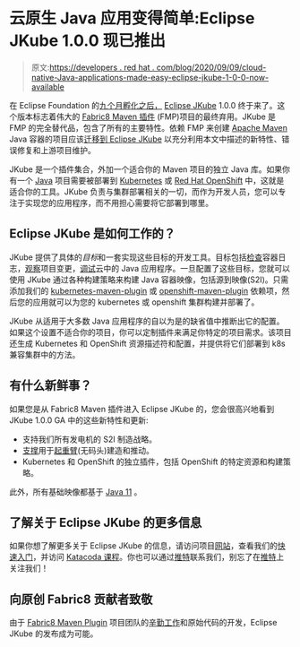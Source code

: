 # 云原生 Java 应用变得简单:Eclipse JKube 1.0.0 现已推出

> 原文:[https://developers . red hat . com/blog/2020/09/09/cloud-native-Java-applications-made-easy-eclipse-jkube-1-0-0-now-available](https://developers.redhat.com/blog/2020/09/09/cloud-native-java-applications-made-easy-eclipse-jkube-1-0-0-now-available)

在 Eclipse Foundation 的[九个月孵化之后，](https://projects.eclipse.org/projects/ecd.jkube/governance) [Eclipse JKube](https://github.com/eclipse/jkube) 1.0.0 终于来了。这个版本标志着伟大的 [Fabric8 Maven 插件](https://github.com/fabric8io/fabric8-maven-plugin/) (FMP)项目的最终弃用。JKube 是 FMP 的完全替代品，包含了所有的主要特性。依赖 FMP 来创建 [Apache Maven](https://maven.apache.org/) Java 容器的项目应该[迁移到 Eclipse JKube](https://www.eclipse.org/jkube/docs/migration-guide/) 以充分利用本文中描述的新特性、错误修复和上游项目维护。

JKube 是一个插件集合，外加一个适合你的 Maven 项目的独立 Java 库。如果你有一个 [Java](https://developers.redhat.com/topics/enterprise-java/) 项目需要被部署到 [Kubernetes](https://developers.redhat.com/topics/kubernetes/) 或 [Red Hat OpenShift](https://developers.redhat.com/openshift) 中，这就是适合你的工具。JKube 负责与集群部署相关的一切，而作为开发人员，您可以专注于实现您的应用程序，而不用担心需要将它部署到哪里。

## Eclipse JKube 是如何工作的？

JKube 提供了具体的*目标*和一套实现这些目标的开发工具。目标包括[检查](https://www.eclipse.org/jkube/docs/kubernetes-maven-plugin#jkube:log)容器日志，[观察](https://www.eclipse.org/jkube/docs/kubernetes-maven-plugin#jkube:watch)项目变更，[调试](https://www.eclipse.org/jkube/docs/kubernetes-maven-plugin#jkube:debug)云中的 Java 应用程序。一旦配置了这些目标，您就可以使用 JKube 通过各种构建策略来构建 Java 容器映像，包括源到映像(S2I)。只需添加我们的 [kubernetes-maven-plugin](https://www.eclipse.org/jkube/docs/kubernetes-maven-plugin) 或 [openshift-maven-plugin](https://www.eclipse.org/jkube/docs/openshift-maven-plugin) 依赖项，然后您的应用就可以为您的 kubernetes 或 openshift 集群构建并部署了。

JKube 从适用于大多数 Java 应用程序的自以为是的缺省值中推断出它的配置。如果这个设置不适合你的项目，你可以定制插件来满足你特定的项目需求。该项目还生成 Kubernetes 和 OpenShift 资源描述符和配置，并提供将它们部署到 k8s 兼容集群中的方法。

## 有什么新鲜事？

如果您是从 Fabric8 Maven 插件进入 Eclipse JKube 的，您会很高兴地看到 JKube 1.0.0 GA 中的这些新特性和更新:

*   支持我们所有发电机的 S2I 制造战略。
*   [支撑](https://www.eclipse.org/jkube/docs/kubernetes-maven-plugin#_jib_java_image_builder)用于[起重臂](https://github.com/GoogleContainerTools/jib)(无码头)建造和推动。
*   Kubernetes 和 OpenShift 的独立插件，包括 OpenShift 的特定资源和构建策略。

此外，所有基础映像都基于 [Java 11](https://developers.redhat.com/topics/enterprise-java) 。

## 了解关于 Eclipse JKube 的更多信息

如果你想了解更多关于 Eclipse JKube 的信息，请访问项目[网站](https://www.eclipse.org/jkube/)，查看我们的[快速入门](https://github.com/eclipse/jkube/tree/master/quickstarts/maven)，并访问 [Katacoda 课程](https://katacoda.com/jkubeio)。你也可以通过[推特](https://gitter.im/eclipse/jkube)联系我们，别忘了在[推特](https://twitter.com/jkubeio)上关注我们！

## 向原创 Fabric8 贡献者致敬

由于 [Fabric8 Maven Plugin](https://github.com/fabric8io/fabric8-maven-plugin/graphs/contributors) 项目团队的[辛勤工作](https://github.com/eclipse/jkube/blob/master/REBRANDING.md)和原始代码的开发，Eclipse JKube 的发布成为可能。